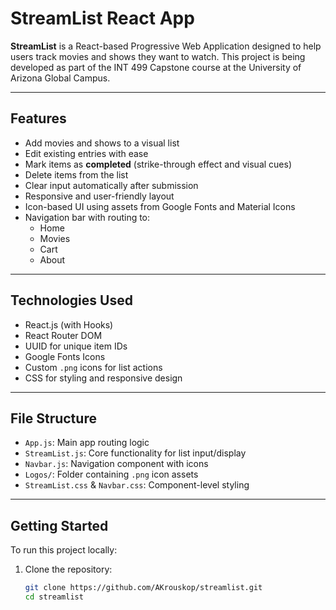 # StreamList React App

**StreamList** is a React-based Progressive Web Application designed to help users track movies and shows they want to watch. This project is being developed as part of the INT 499 Capstone course at the University of Arizona Global Campus.

---

## Features

- Add movies and shows to a visual list
- Edit existing entries with ease
- Mark items as **completed** (strike-through effect and visual cues)
- Delete items from the list
- Clear input automatically after submission
- Responsive and user-friendly layout
- Icon-based UI using assets from Google Fonts and Material Icons
- Navigation bar with routing to:
  - Home
  - Movies
  - Cart
  - About

---

## Technologies Used

- React.js (with Hooks)
- React Router DOM
- UUID for unique item IDs
- Google Fonts Icons
- Custom `.png` icons for list actions
- CSS for styling and responsive design

---

## File Structure

- `App.js`: Main app routing logic
- `StreamList.js`: Core functionality for list input/display
- `Navbar.js`: Navigation component with icons
- `Logos/`: Folder containing `.png` icon assets
- `StreamList.css` & `Navbar.css`: Component-level styling

---

## Getting Started

To run this project locally:

1. Clone the repository:
   ```bash
   git clone https://github.com/AKrouskop/streamlist.git
   cd streamlist

